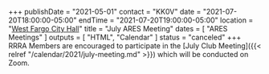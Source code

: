 +++
publishDate = "2021-05-01"
contact = "KK0V"
date = "2021-07-20T18:00:00-05:00"
endTime = "2021-07-20T19:00:00-05:00"
location = "[West Fargo City Hall](/places/west-fargo-city-hall/)"
title = "July ARES Meeting"
dates = [ "ARES Meetings" ]
outputs = [ "HTML", "Calendar" ]
status = "canceled"
+++
RRRA Members are encouraged to participate in the 
[July Club Meeting]({{< relref "/calendar/2021/july-meeting.md" >}})
which will be conducted on Zoom.
